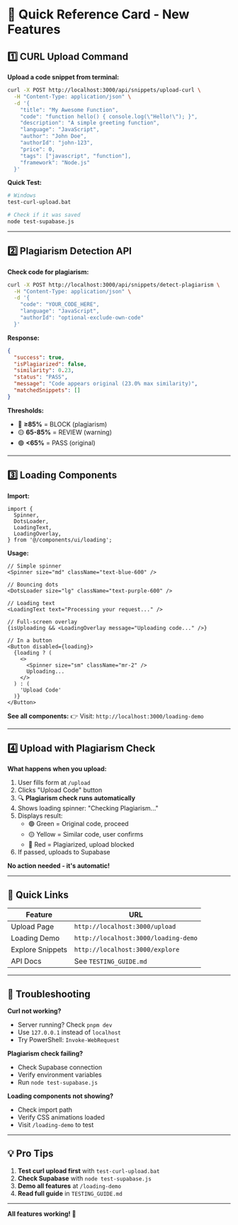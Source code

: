 # 🚀 Quick Reference Card - New Features

## 1️⃣ CURL Upload Command

**Upload a code snippet from terminal:**

```bash
curl -X POST http://localhost:3000/api/snippets/upload-curl \
  -H "Content-Type: application/json" \
  -d '{
    "title": "My Awesome Function",
    "code": "function hello() { console.log(\"Hello!\"); }",
    "description": "A simple greeting function",
    "language": "JavaScript",
    "author": "John Doe",
    "authorId": "john-123",
    "price": 0,
    "tags": ["javascript", "function"],
    "framework": "Node.js"
  }'
```

**Quick Test:**
```bash
# Windows
test-curl-upload.bat

# Check if it was saved
node test-supabase.js
```

---

## 2️⃣ Plagiarism Detection API

**Check code for plagiarism:**

```bash
curl -X POST http://localhost:3000/api/snippets/detect-plagiarism \
  -H "Content-Type: application/json" \
  -d '{
    "code": "YOUR_CODE_HERE",
    "language": "JavaScript",
    "authorId": "optional-exclude-own-code"
  }'
```

**Response:**
```json
{
  "success": true,
  "isPlagiarized": false,
  "similarity": 0.23,
  "status": "PASS",
  "message": "Code appears original (23.0% max similarity)",
  "matchedSnippets": []
}
```

**Thresholds:**
- 🔴 **≥85%** = BLOCK (plagiarism)
- 🟡 **65-85%** = REVIEW (warning)
- 🟢 **<65%** = PASS (original)

---

## 3️⃣ Loading Components

**Import:**
```tsx
import {
  Spinner,
  DotsLoader,
  LoadingText,
  LoadingOverlay,
} from '@/components/ui/loading';
```

**Usage:**

```tsx
// Simple spinner
<Spinner size="md" className="text-blue-600" />

// Bouncing dots
<DotsLoader size="lg" className="text-purple-600" />

// Loading text
<LoadingText text="Processing your request..." />

// Full-screen overlay
{isUploading && <LoadingOverlay message="Uploading code..." />}

// In a button
<Button disabled={loading}>
  {loading ? (
    <>
      <Spinner size="sm" className="mr-2" />
      Uploading...
    </>
  ) : (
    'Upload Code'
  )}
</Button>
```

**See all components:**
👉 Visit: `http://localhost:3000/loading-demo`

---

## 4️⃣ Upload with Plagiarism Check

**What happens when you upload:**

1. User fills form at `/upload`
2. Clicks "Upload Code" button
3. 🔍 **Plagiarism check runs automatically**
4. Shows loading spinner: "Checking Plagiarism..."
5. Displays result:
   - 🟢 Green = Original code, proceed
   - 🟡 Yellow = Similar code, user confirms
   - 🔴 Red = Plagiarized, upload blocked
6. If passed, uploads to Supabase

**No action needed - it's automatic!**

---

## 📍 Quick Links

| Feature | URL |
|---------|-----|
| Upload Page | `http://localhost:3000/upload` |
| Loading Demo | `http://localhost:3000/loading-demo` |
| Explore Snippets | `http://localhost:3000/explore` |
| API Docs | See `TESTING_GUIDE.md` |

---

## 🔧 Troubleshooting

**Curl not working?**
- Server running? Check `pnpm dev`
- Use `127.0.0.1` instead of `localhost`
- Try PowerShell: `Invoke-WebRequest`

**Plagiarism check failing?**
- Check Supabase connection
- Verify environment variables
- Run `node test-supabase.js`

**Loading components not showing?**
- Check import path
- Verify CSS animations loaded
- Visit `/loading-demo` to test

---

## 💡 Pro Tips

1. **Test curl upload first** with `test-curl-upload.bat`
2. **Check Supabase** with `node test-supabase.js`
3. **Demo all features** at `/loading-demo`
4. **Read full guide** in `TESTING_GUIDE.md`

---

**All features working! 🎉**
